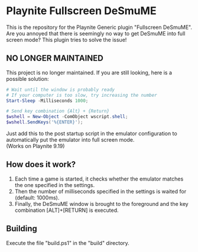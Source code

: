 # Playnite Fullscreen DeSmuME
This is the repository for the Playnite Generic plugin "Fullscreen DeSmuME". Are you annoyed that there is seemingly no way to get DeSmuME into full screen mode? This plugin tries to solve the issue!

## NO LONGER MAINTAINED
This project is no longer maintained. If you are still looking, here is a possible solution:
```powershell
# Wait until the window is probably ready
# If your computer is too slow, try increasing the number
Start-Sleep -Milliseconds 1000;

# Send key combination {Alt} + {Return}
$wshell = New-Object -ComObject wscript.shell;
$wshell.SendKeys('%{ENTER}');
```
Just add this to the post startup script in the emulator configuration to automatically put the emulator into full screen mode.<br>
(Works on Playnite 9.19)

## How does it work?
1. Each time a game is started, it checks whether the emulator matches the one specified in the settings.
2. Then the number of milliseconds specified in the settings is waited for (default: 1000ms).
3. Finally, the DeSmuME window is brought to the foreground and the key combination [ALT]+[RETURN] is executed.

## Building
Execute the file "build.ps1" in the "build" directory.
